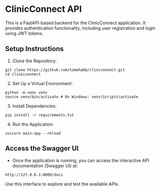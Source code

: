 # ClinicConnect API

This is a FastAPI-based backend for the ClinicConnect application. It provides authentication functionality, including user registration and login using JWT tokens.

## Setup Instructions

1. Clone the Repository:

```
git clone https://github.com/tomehabb/clincconnect.git
cd clinicconnect
```


2. Set Up a Virtual Environment:

```
python -m venv venv
source venv/bin/activate # On Windows: venv\Scripts\activate

```

3. Install Dependencies:

```
pip install -r requirements.txt

```

4. Run the Application:

```
uvicorn main:app --reload
```


## Access the Swagger UI

- Once the application is running, you can access the interactive API documentation (Swagger UI) at:

```
http://127.0.0.1:8000/docs
```

Use this interface to explore and test the available APIs.
